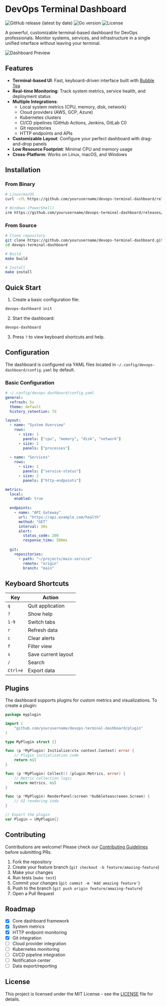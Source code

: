 # DevOps Terminal Dashboard

![GitHub release (latest by date)](https://img.shields.io/github/v/release/yourusername/devops-terminal-dashboard?style=flat-square)
![Go version](https://img.shields.io/badge/Go-1.24%2B-blue?style=flat-square)
![License](https://img.shields.io/badge/License-MIT-green?style=flat-square)

A powerful, customizable terminal-based dashboard for DevOps professionals. Monitor systems, services, and infrastructure in a single unified interface without leaving your terminal.

![Dashboard Preview](docs/images/dashboard_preview.png)

## Features

- **Terminal-based UI**: Fast, keyboard-driven interface built with [Bubble Tea](https://github.com/charmbracelet/bubbletea)
- **Real-time Monitoring**: Track system metrics, service health, and deployment status
- **Multiple Integrations**:
  - Local system metrics (CPU, memory, disk, network)
  - Cloud providers (AWS, GCP, Azure)
  - Kubernetes clusters
  - CI/CD pipelines (GitHub Actions, Jenkins, GitLab CI)
  - Git repositories
  - HTTP endpoints and APIs
- **Customizable Layout**: Configure your perfect dashboard with drag-and-drop panels
- **Low Resource Footprint**: Minimal CPU and memory usage
- **Cross-Platform**: Works on Linux, macOS, and Windows

## Installation

### From Binary

```bash
# Linux/macOS
curl -sfL https://github.com/yourusername/devops-terminal-dashboard/releases/latest/download/install.sh | sh

# Windows (PowerShell)
irm https://github.com/yourusername/devops-terminal-dashboard/releases/latest/download/install.ps1 | iex
```

### From Source

```bash
# Clone repository
git clone https://github.com/yourusername/devops-terminal-dashboard.git
cd devops-terminal-dashboard

# Build
make build

# Install
make install
```

## Quick Start

1. Create a basic configuration file:

```bash
devops-dashboard init
```

2. Start the dashboard:

```bash
devops-dashboard
```

3. Press `?` to view keyboard shortcuts and help.

## Configuration

The dashboard is configured via YAML files located in `~/.config/devops-dashboard/config.yaml` by default.

### Basic Configuration

```yaml
# ~/.config/devops-dashboard/config.yaml
general:
  refresh: 5s
  theme: default
  history_retention: 7d

layout:
  - name: "System Overview"
    rows:
      - size: 1
        panels: ["cpu", "memory", "disk", "network"]
      - size: 2
        panels: ["processes"]
  
  - name: "Services"
    rows:
      - size: 1
        panels: ["service-status"]
      - size: 2
        panels: ["http-endpoints"]

metrics:
  local:
    enabled: true
    
  endpoints:
    - name: "API Gateway"
      url: "https://api.example.com/health"
      method: "GET"
      interval: 30s
      alert:
        status_code: 200
        response_time: 500ms
  
  git:
    repositories:
      - path: "~/projects/main-service"
        remote: "origin"
        branch: "main"
```

## Keyboard Shortcuts

| Key | Action |
|-----|--------|
| `q` | Quit application |
| `?` | Show help |
| `1-9` | Switch tabs |
| `r` | Refresh data |
| `c` | Clear alerts |
| `f` | Filter view |
| `s` | Save current layout |
| `/` | Search |
| `Ctrl+e` | Export data |

## Plugins

The dashboard supports plugins for custom metrics and visualizations. To create a plugin:

```go
package myplugin

import (
    "github.com/yourusername/devops-terminal-dashboard/plugin"
)

type MyPlugin struct {}

func (p *MyPlugin) Initialize(ctx context.Context) error {
    // Plugin initialization code
    return nil
}

func (p *MyPlugin) Collect() (plugin.Metrics, error) {
    // Metric collection logic
    return metrics, nil
}

func (p *MyPlugin) RenderPanel(screen *bubbleteascreeen.Screen) {
    // UI rendering code
}

// Export the plugin
var Plugin = &MyPlugin{}
```

## Contributing

Contributions are welcome! Please check our [Contributing Guidelines](CONTRIBUTING.md) before submitting PRs.

1. Fork the repository
2. Create your feature branch (`git checkout -b feature/amazing-feature`)
3. Make your changes
4. Run tests (`make test`)
5. Commit your changes (`git commit -m 'Add amazing feature'`)
6. Push to the branch (`git push origin feature/amazing-feature`)
7. Open a Pull Request

## Roadmap

- [x] Core dashboard framework
- [x] System metrics
- [x] HTTP endpoint monitoring
- [x] Git integration
- [ ] Cloud provider integration
- [ ] Kubernetes monitoring
- [ ] CI/CD pipeline integration
- [ ] Notification center
- [ ] Data export/reporting

## License

This project is licensed under the MIT License - see the [LICENSE](LICENSE) file for details.